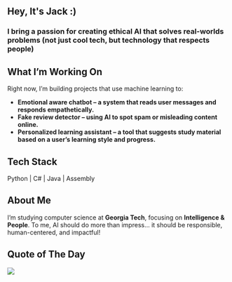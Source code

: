 ## Hey, It's Jack :)

### I bring a passion for creating **ethical AI that solves real-worlds problems** (not just cool tech, but technology that respects people)

## What I’m Working On  
Right now, I’m building projects that use machine learning to:  
- **Emotional aware chatbot – a system that reads user messages and responds empathetically.**  
- **Fake review detector – using AI to spot spam or misleading content online.**  
- **Personalized learning assistant – a tool that suggests study material based on a user’s learning style and progress.**  

## Tech Stack
Python | C# | Java | Assembly  

## About Me  
I’m studying computer science at **Georgia Tech**, focusing on **Intelligence & People**. To me, AI should do more than impress... it should be responsible, human-centered, and impactful!

## Quote of The Day
![](https://quotes-github-readme.vercel.app/api?type=horizontal&theme=radical)


